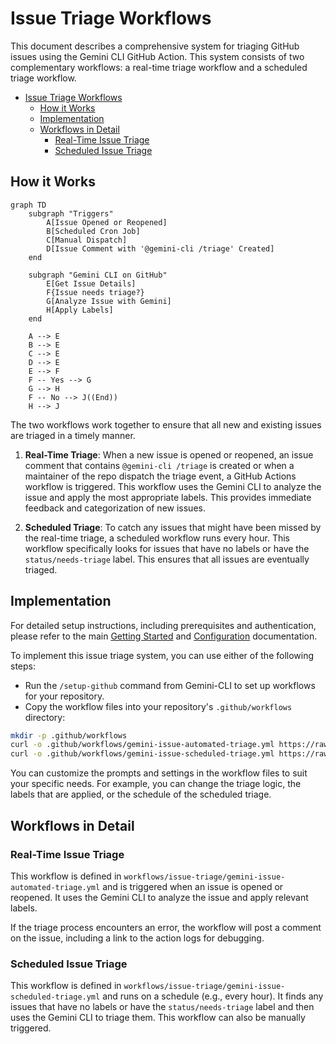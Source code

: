 # Issue Triage Workflows

This document describes a comprehensive system for triaging GitHub issues using the Gemini CLI GitHub Action. This system consists of two complementary workflows: a real-time triage workflow and a scheduled triage workflow.

- [Issue Triage Workflows](#issue-triage-workflows)
  - [How it Works](#how-it-works)
  - [Implementation](#implementation)
  - [Workflows in Detail](#workflows-in-detail)
    - [Real-Time Issue Triage](#real-time-issue-triage)
    - [Scheduled Issue Triage](#scheduled-issue-triage)


## How it Works

```mermaid
graph TD
    subgraph "Triggers"
        A[Issue Opened or Reopened]
        B[Scheduled Cron Job]
        C[Manual Dispatch]
        D[Issue Comment with '@gemini-cli /triage' Created]
    end

    subgraph "Gemini CLI on GitHub"
        E[Get Issue Details]
        F{Issue needs triage?}
        G[Analyze Issue with Gemini]
        H[Apply Labels]
    end

    A --> E
    B --> E
    C --> E
    D --> E
    E --> F
    F -- Yes --> G
    G --> H
    F -- No --> J((End))
    H --> J
```

The two workflows work together to ensure that all new and existing issues are triaged in a timely manner.

1. **Real-Time Triage**: When a new issue is opened or reopened, an issue comment that contains `@gemini-cli /triage` is created or when a maintainer of the repo dispatch the triage event, a GitHub Actions workflow is triggered. This workflow uses the Gemini CLI to analyze the issue and apply the most appropriate labels. This provides immediate feedback and categorization of new issues.

2.  **Scheduled Triage**: To catch any issues that might have been missed by the real-time triage, a scheduled workflow runs every hour. This workflow specifically looks for issues that have no labels or have the `status/needs-triage` label. This ensures that all issues are eventually triaged.

## Implementation

For detailed setup instructions, including prerequisites and authentication, please refer to the main [Getting Started](../../README.md#getting-started) and [Configuration](../../README.md#configuration) documentation.

To implement this issue triage system, you can use either of the following steps:
- Run the `/setup-github` command from Gemini-CLI to set up workflows for your repository.
- Copy the workflow files into your repository's `.github/workflows` directory:

```bash
mkdir -p .github/workflows
curl -o .github/workflows/gemini-issue-automated-triage.yml https://raw.githubusercontent.com/google-github-actions/run-gemini-cli/main/workflows/issue-triage/gemini-issue-automated-triage.yml
curl -o .github/workflows/gemini-issue-scheduled-triage.yml https://raw.githubusercontent.com/google-github-actions/run-gemini-cli/main/workflows/issue-triage/gemini-issue-scheduled-triage.yml
```

You can customize the prompts and settings in the workflow files to suit your specific needs. For example, you can change the triage logic, the labels that are applied, or the schedule of the scheduled triage.

## Workflows in Detail

### Real-Time Issue Triage

This workflow is defined in `workflows/issue-triage/gemini-issue-automated-triage.yml` and is triggered when an issue is opened or reopened. It uses the Gemini CLI to analyze the issue and apply relevant labels.

If the triage process encounters an error, the workflow will post a comment on the issue, including a link to the action logs for debugging.

### Scheduled Issue Triage

This workflow is defined in `workflows/issue-triage/gemini-issue-scheduled-triage.yml` and runs on a schedule (e.g., every hour). It finds any issues that have no labels or have the `status/needs-triage` label and then uses the Gemini CLI to triage them. This workflow can also be manually triggered.

